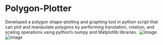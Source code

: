 # Polygon-Plotter
Developed a polygon shape-plotting and graphing tool in python script that can plot and manipulate polygons by performing translation, rotation, and scaling operations using python’s numpy and Matplotlib libraries.
<img>
![image](https://user-images.githubusercontent.com/85337809/171949325-aee1b3e6-e39e-49c3-bded-8888cdc3afca.png)
<img>
![image](https://user-images.githubusercontent.com/85337809/171949476-8d003483-a535-41f3-a9f4-f5c8f3faa4bd.png)
